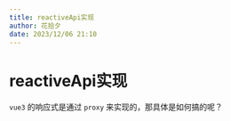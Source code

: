 ```yaml
---
title: reactiveApi实现
author: 花拾夕
date: 2023/12/06 21:10
---
```


# reactiveApi实现

 `vue3` 的响应式是通过 `proxy` 来实现的，那具体是如何搞的呢？
